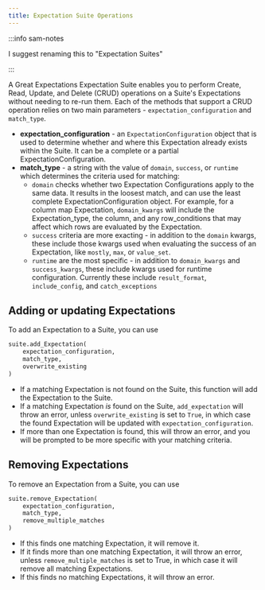 ```yaml
---
title: Expectation Suite Operations
---
```



:::info sam-notes

I suggest renaming this to "Expectation Suites"

:::

A Great Expectations Expectation Suite enables you to perform Create, Read, Update, and Delete (CRUD) operations on a
Suite's Expectations without needing to re-run them. Each of the methods that support a CRUD operation relies on two
main parameters - `expectation_configuration` and `match_type`.

* **expectation_configuration** - an `ExpectationConfiguration` object that is used to determine whether and where this
  Expectation already exists within the Suite. It can be a complete or a partial ExpectationConfiguration.
* **match_type** - a string with the value of `domain`, `success`, or `runtime` which determines the criteria used for
  matching:
    * `domain` checks whether two Expectation Configurations apply to the same data. It results in the loosest match,
      and can use the least complete ExpectationConfiguration object. For example, for a column map
      Expectation, `domain_kwargs` will include the Expectation_type, the column, and any row_conditions that may affect
      which rows are evaluated by the Expectation.
    * `success` criteria are more exacting - in addition to the `domain` kwargs, these include those kwargs used when
      evaluating the success of an Expectation, like `mostly`, `max`, or `value_set`.
    * `runtime` are the most specific - in addition to `domain_kwargs` and `success_kwargs`, these include kwargs used
      for runtime configuration. Currently these include `result_format`, `include_config`, and `catch_exceptions`

## Adding or updating Expectations

To add an Expectation to a Suite, you can use

```python
suite.add_Expectation(
    expectation_configuration, 
    match_type, 
    overwrite_existing
)
```

* If a matching Expectation is not found on the Suite, this function will add the Expectation to the Suite.
* If a matching Expectation *is* found on the Suite, `add_expectation` will throw an error, unless `overwrite_existing`
  is set to `True`, in which case the found Expectation will be updated with `expectation_configuration`.
* If more than one Expectation is found, this will throw an error, and you will be prompted to be more specific with
  your matching criteria.

## Removing Expectations

To remove an Expectation from a Suite, you can use

```python
suite.remove_Expectation(
    expectation_configuration, 
    match_type, 
    remove_multiple_matches
)
```

* If this finds one matching Expectation, it will remove it.
* If it finds more than one matching Expectation, it will throw an error, unless `remove_multiple_matches` is set to
  True, in which case it will remove all matching Expectations.
* If this finds no matching Expectations, it will throw an error.